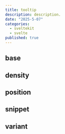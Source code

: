 ```yaml
---
title: tooltip
description: description.
date: "2025-5-07"
categories:
  - sveltekit
  - svelte
published: true
---
```


<script>
  import { TooltipBase, TooltipDensity, TooltipPosition, TooltipSnippet, TooltipVariant } from "$lib/components/docs/index.js";
</script>

## base

<TooltipBase/>

## density

<TooltipDensity/>

## position

<TooltipPosition/>

## snippet

<TooltipSnippet/>

## variant

<TooltipVariant/>

